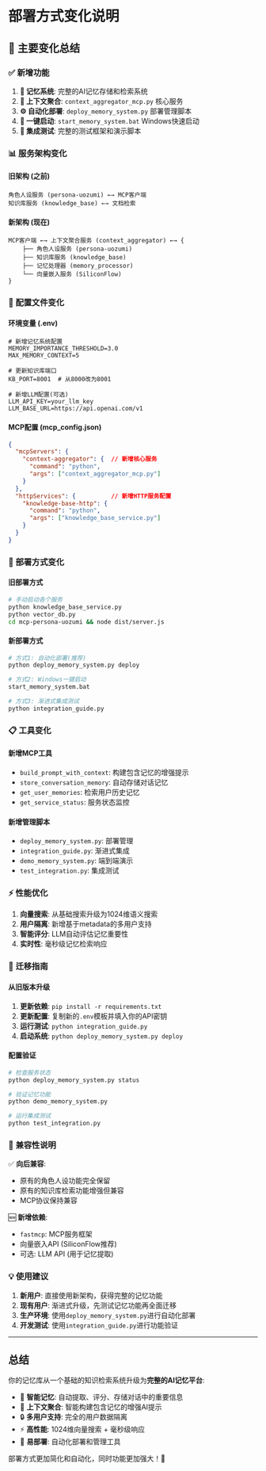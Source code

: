 # 部署方式变化说明

## 🔄 主要变化总结

### ✅ **新增功能**
1. **🧠 记忆系统**: 完整的AI记忆存储和检索系统
2. **🎯 上下文聚合**: `context_aggregator_mcp.py` 核心服务
3. **⚙️ 自动化部署**: `deploy_memory_system.py` 部署管理脚本
4. **🚀 一键启动**: `start_memory_system.bat` Windows快速启动
5. **🔧 集成测试**: 完整的测试框架和演示脚本

### 📊 **服务架构变化**

#### 旧架构 (之前)
```
角色人设服务 (persona-uozumi) ←→ MCP客户端
知识库服务 (knowledge_base) ←→ 文档检索
```

#### 新架构 (现在)
```
MCP客户端 ←→ 上下文聚合服务 (context_aggregator) ←→ {
    ├── 角色人设服务 (persona-uozumi)
    ├── 知识库服务 (knowledge_base)  
    ├── 记忆处理器 (memory_processor)
    └── 向量嵌入服务 (SiliconFlow)
}
```

### 🔧 **配置文件变化**

#### 环境变量 (.env)
```properties
# 新增记忆系统配置
MEMORY_IMPORTANCE_THRESHOLD=3.0
MAX_MEMORY_CONTEXT=5

# 更新知识库端口
KB_PORT=8001  # 从8000改为8001

# 新增LLM配置(可选)
LLM_API_KEY=your_llm_key
LLM_BASE_URL=https://api.openai.com/v1
```

#### MCP配置 (mcp_config.json)
```json
{
  "mcpServers": {
    "context-aggregator": {  // 新增核心服务
      "command": "python",
      "args": ["context_aggregator_mcp.py"]
    }
  },
  "httpServices": {          // 新增HTTP服务配置
    "knowledge-base-http": {
      "command": "python", 
      "args": ["knowledge_base_service.py"]
    }
  }
}
```

### 🚀 **部署方式变化**

#### 旧部署方式
```bash
# 手动启动各个服务
python knowledge_base_service.py
python vector_db.py
cd mcp-persona-uozumi && node dist/server.js
```

#### 新部署方式
```bash
# 方式1: 自动化部署(推荐)
python deploy_memory_system.py deploy

# 方式2: Windows一键启动
start_memory_system.bat

# 方式3: 渐进式集成测试
python integration_guide.py
```

### 📋 **工具变化**

#### 新增MCP工具
- `build_prompt_with_context`: 构建包含记忆的增强提示
- `store_conversation_memory`: 自动存储对话记忆
- `get_user_memories`: 检索用户历史记忆
- `get_service_status`: 服务状态监控

#### 新增管理脚本
- `deploy_memory_system.py`: 部署管理
- `integration_guide.py`: 渐进式集成
- `demo_memory_system.py`: 端到端演示
- `test_integration.py`: 集成测试

### ⚡ **性能优化**

1. **向量搜索**: 从基础搜索升级为1024维语义搜索
2. **用户隔离**: 新增基于metadata的多用户支持
3. **智能评分**: LLM自动评估记忆重要性
4. **实时性**: 毫秒级记忆检索响应

### 🔄 **迁移指南**

#### 从旧版本升级
1. **更新依赖**: `pip install -r requirements.txt`
2. **更新配置**: 复制新的`.env`模板并填入你的API密钥
3. **运行测试**: `python integration_guide.py`
4. **启动系统**: `python deploy_memory_system.py deploy`

#### 配置验证
```bash
# 检查服务状态
python deploy_memory_system.py status

# 验证记忆功能
python demo_memory_system.py

# 运行集成测试
python test_integration.py
```

### 🎯 **兼容性说明**

✅ **向后兼容**:
- 原有的角色人设功能完全保留
- 原有的知识库检索功能增强但兼容
- MCP协议保持兼容

🆕 **新增依赖**:
- `fastmcp`: MCP服务框架
- 向量嵌入API (SiliconFlow推荐)
- 可选: LLM API (用于记忆提取)

### 💡 **使用建议**

1. **新用户**: 直接使用新架构，获得完整的记忆功能
2. **现有用户**: 渐进式升级，先测试记忆功能再全面迁移
3. **生产环境**: 使用`deploy_memory_system.py`进行自动化部署
4. **开发测试**: 使用`integration_guide.py`进行功能验证

---

## 总结

你的记忆库从一个基础的知识检索系统升级为**完整的AI记忆平台**:

- 🧠 **智能记忆**: 自动提取、评分、存储对话中的重要信息
- 🎯 **上下文聚合**: 智能构建包含记忆的增强AI提示
- 🔒 **多用户支持**: 完全的用户数据隔离
- ⚡ **高性能**: 1024维向量搜索 + 毫秒级响应
- 🚀 **易部署**: 自动化部署和管理工具

部署方式更加简化和自动化，同时功能更加强大！🎉
